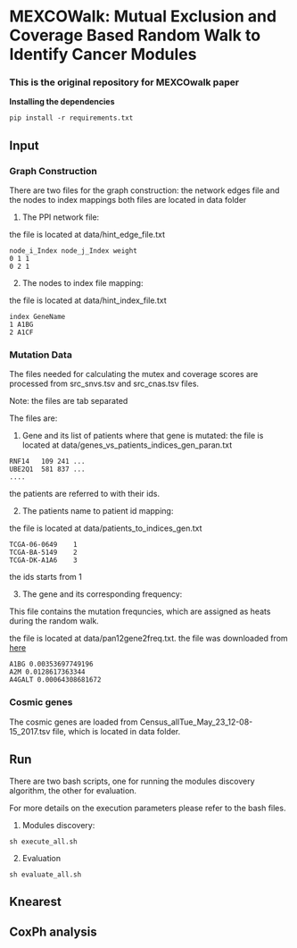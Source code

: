 # MEXCOWalk: Mutual Exclusion and Coverage Based Random Walk to Identify Cancer Modules

### This is the original repository for MEXCOwalk paper


**Installing the dependencies**

```
pip install -r requirements.txt
```

## **Input**

### Graph Construction

There are two files for the graph construction: the network edges file and the nodes to index mappings
both files are located in data folder

1. The PPI network file:

the file is located at data/hint_edge_file.txt

```
node_i_Index node_j_Index weight
0 1 1
0 2 1
```

2. The nodes to index file mapping:

the file is located at data/hint_index_file.txt
```
index GeneName
1 A1BG
2 A1CF
```

### Mutation Data

The files needed for calculating the mutex and coverage scores are processed from src_snvs.tsv and src_cnas.tsv files.

Note: the files are tab separated

The files are:

1. Gene and its list of patients where that gene is mutated:
the file is located at data/genes_vs_patients_indices_gen_paran.txt

```
RNF14	109	241	...
UBE2Q1	581	837	...
....
```
the patients are referred to with their ids.


2. The patients name to patient id mapping:

the file is located at data/patients_to_indices_gen.txt

```
TCGA-06-0649	1
TCGA-BA-5149	2
TCGA-DK-A1A6	3
```
the ids starts from 1

3. The gene and its corresponding frequency:

This file contains the mutation frequncies, which are assigned as heats during the random walk.

the file is located at  data/pan12gene2freq.txt. the file was downloaded from [here](https://github.com/raphael-group/hotnet2/tree/master/paper/data/heats)

```
A1BG 0.00353697749196
A2M 0.0128617363344
A4GALT 0.00064308681672

```

### Cosmic genes

The cosmic genes are loaded from Census_allTue_May_23_12-08-15_2017.tsv file, which is located in data folder.



## **Run**

There are two bash scripts, one for running the modules discovery algorithm, the other for evaluation.

For more details on the execution parameters please refer to the bash files.

1. Modules discovery:

```
sh execute_all.sh
```
2. Evaluation

```
sh evaluate_all.sh
```

## **Knearest**


## **CoxPh analysis**
